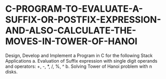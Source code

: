 # C-PROGRAM-TO-EVALUATE-A-SUFFIX-OR-POSTFIX-EXPRESSION-AND-ALSO-CALCULATE-THE-MOVES-IN-TOWER-OF-HANOI
Design, Develop and Implement a Program in C for the following Stack Applications a. Evaluation of Suffix expression with single digit operands and operators: +, -, *, /, %, ^ b. Solving Tower of Hanoi problem with n disks.
